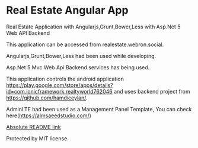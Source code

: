 # Real Estate Angular App

Real Estate Application with Angularjs,Grunt,Bower,Less with Asp.Net 5 Web API Backend

This application can be accessed from realestate.webron.social.

Angularjs,Grunt,Bower,Less had been used while developing.

Asp.Net 5 Mvc Web Api Backend services has being used.

This application controls the android application https://play.google.com/store/apps/details?id=com.ionicframework.realtyworld762046 and uses backend project from https://github.com/hamdiceylan/.

AdminLTE had been used as a Management Panel Template, You can check here(https://almsaeedstudio.com/)


[Absolute README link](https://github.com/username/repo/blob/branch/docs/more_words.md)


Protected by MIT license.




